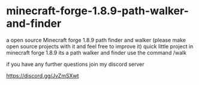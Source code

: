 # minecraft-forge-1.8.9-path-walker-and-finder
a open source Minecraft forge 1.8.9 path finder and walker (please make open source projects with it and feel free to improve it)
quick little project in minecraft forge 1.8.9 its a path walker and finder use the command /walk <x> <y> <z>

if you have any further questions join my discord server

https://discord.gg/JvZmSXwt
